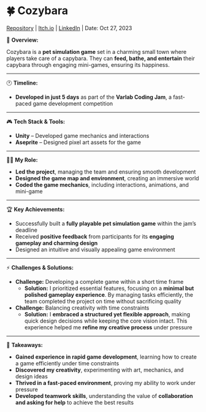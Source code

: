 #  🍀 Cozybara

[Repository](https://github.com/epellini/Game-Cozybara) | [Itch.io](https://enricop7.itch.io/cozybara) | [LinkedIn](https://www.linkedin.com/posts/hynujinkim_cozybara-varlab-gamedevelopment-activity-7125139263658094592-jiD-?utm_source=social_share_send&utm_medium=member_desktop_web&rcm=ACoAAD8QRQUBPwIAdbEJqiKEoBB8dFRwrZHq4Cs) | Date: Oct 27, 2023

📌 **Overview:**

Cozybara is a **pet simulation game** set in a charming small town where players take care of a capybara. They can **feed, bathe, and entertain** their capybara through engaging mini-games, ensuring its happiness.

---

🕐 **Timeline:**

- **Developed in just 5 days** as part of the **Varlab Coding Jam**, a fast-paced game development competition

---

🎮 **Tech Stack & Tools:**

- **Unity** – Developed game mechanics and interactions
- **Aseprite** – Designed pixel art assets for the game

---

👨‍💻 **My Role:**

- **Led the project**, managing the team and ensuring smooth development
- **Designed the game map and environment**, creating an immersive world
- **Coded the game mechanics**, including interactions, animations, and mini-game

---

🏆 **Key Achievements:**

- Successfully built a **fully playable pet simulation game** within the jam’s deadline
- Received **positive feedback** from participants for its **engaging gameplay and charming design**
- Designed an intuitive and visually appealing game environment

---

⚡ **Challenges & Solutions:**

- **Challenge:** Developing a complete game within a short time frame
    - **Solution:** I prioritized essential features, focusing on a **minimal but polished gameplay experience**. By managing tasks efficiently, the team completed the project on time without sacrificing quality
- **Challenge:** Balancing creativity with time constraints
    - **Solution:** I **embraced a structured yet flexible approach**, making quick design decisions while keeping the core vision intact. This experience helped me **refine my creative process** under pressure

---

🎯 **Takeaways:**

- **Gained experience in rapid game development**, learning how to create a game efficiently under time constraints
- **Discovered my creativity**, experimenting with art, mechanics, and design ideas
- **Thrived in a fast-paced environment**, proving my ability to work under pressure
- **Developed teamwork skills**, understanding the value of **collaboration and asking for help** to achieve the best results
